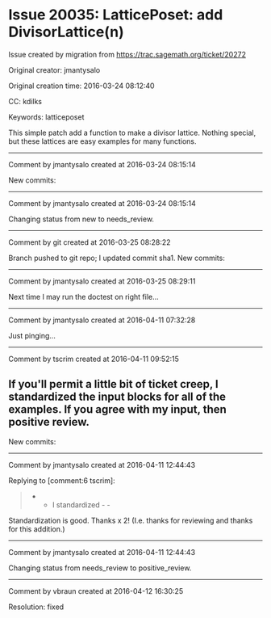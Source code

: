 # Issue 20035: LatticePoset: add DivisorLattice(n)

Issue created by migration from https://trac.sagemath.org/ticket/20272

Original creator: jmantysalo

Original creation time: 2016-03-24 08:12:40

CC:  kdilks

Keywords: latticeposet

This simple patch add a function to make a divisor lattice. Nothing special, but these lattices are easy examples for many functions.


---

Comment by jmantysalo created at 2016-03-24 08:15:14

New commits:


---

Comment by jmantysalo created at 2016-03-24 08:15:14

Changing status from new to needs_review.


---

Comment by git created at 2016-03-25 08:28:22

Branch pushed to git repo; I updated commit sha1. New commits:


---

Comment by jmantysalo created at 2016-03-25 08:29:11

Next time I may run the doctest on right file...


---

Comment by jmantysalo created at 2016-04-11 07:32:28

Just pinging...


---

Comment by tscrim created at 2016-04-11 09:52:15

If you'll permit a little bit of ticket creep, I standardized the input blocks for all of the examples. If you agree with my input, then positive review.
----
New commits:


---

Comment by jmantysalo created at 2016-04-11 12:44:43

Replying to [comment:6 tscrim]:
> - - I standardized - -

Standardization is good. Thanks x 2! (I.e. thanks for reviewing and thanks for this addition.)


---

Comment by jmantysalo created at 2016-04-11 12:44:43

Changing status from needs_review to positive_review.


---

Comment by vbraun created at 2016-04-12 16:30:25

Resolution: fixed
